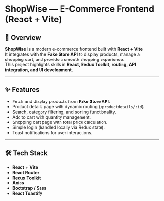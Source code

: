 # ShopWise — E-Commerce Frontend (React + Vite)

## 📌 Overview  
**ShopWise** is a modern e-commerce frontend built with **React + Vite**.  
It integrates with the **Fake Store API** to display products, manage a shopping cart, and provide a smooth shopping experience.  
This project highlights skills in **React, Redux Toolkit, routing, API integration, and UI development**.  

---

## ✨ Features  
- Fetch and display products from **Fake Store API**.  
- Product details page with dynamic routing (`/productdetails/:id`).  
- Search, category filtering, and sorting functionality.  
- Add to cart with quantity management.  
- Shopping cart page with total price calculation.  
- Simple login (handled locally via Redux state).  
- Toast notifications for user interactions.  

---

## 🛠️ Tech Stack  
- **React** + **Vite**  
- **React Router**  
- **Redux Toolkit**  
- **Axios**  
- **Bootstrap / Sass**  
- **React Toastify**  
